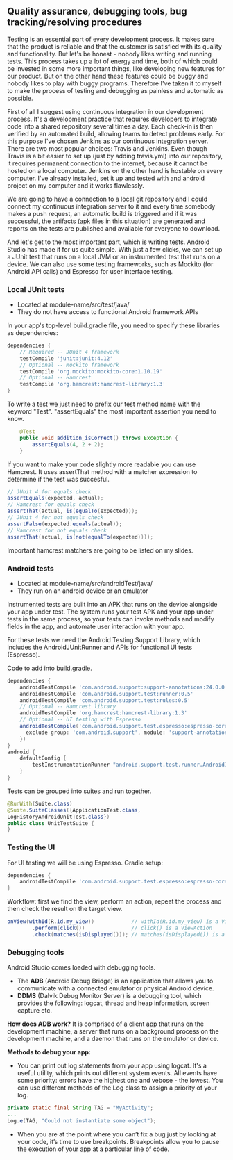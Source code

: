 ## Quality assurance, debugging tools, bug tracking/resolving procedures

Testing is an essential part of every development process. It makes sure that the product is reliable and that the customer is satisfied with its quality and functionality. But let's be honest - nobody likes writing and running tests. This process takes up a lot of energy and time, both of which could be invested in some more important things, like developing new features for our product. But on the other hand these features could be buggy and nobody likes to play with buggy programs. Therefore I've taken it to myself to make the process of testing and debugging as painless and automatic as possible.

First of all I suggest using continuous integration in our development process. It's a development practice that requires developers to integrate code into a shared repository several times a day. Each check-in is then verified by an automated build, allowing teams to detect problems early. For this purpose I've chosen Jenkins as our continuous integration server. There are two most popular choices: Travis and Jenkins. Even though Travis is a bit easier to set up (just by adding travis.yml) into our repository, it requires permanent connection to the internet, because it cannot be hosted on a local computer. Jenkins on the other hand is hostable on every computer. I've already installed, set it up and tested with and android project on my computer and it works flawlessly.

We are going to have a connection to a local git repository and I could connect my continuous integration server to it and every time somebody makes a push request, an automatic build is triggered and if it was successful, the artifacts (apk files in this situation) are generated and reports on the tests are published and available for everyone to download.

And let's get to the most important part, which is writing tests. Android Studio has made it for us quite simple. With just a few clicks, we can set up a JUnit test that runs on a local JVM or an instrumented test that runs on a device. We can also use some testing frameworks, such as Mockito (for Android API calls) and Espresso for user interface testing.

### Local JUnit tests

* Located at module-name/src/test/java/
* They do not have access to functional Android framework APIs

In your app's top-level build.gradle file, you need to specify these libraries as dependencies:

```gradle
dependencies {
    // Required -- JUnit 4 framework
    testCompile 'junit:junit:4.12'
    // Optional -- Mockito framework
    testCompile 'org.mockito:mockito-core:1.10.19'
    // Optional -- Hamcrest
    testCompile 'org.hamcrest:hamcrest-library:1.3'
}
```

To write a test we just need to prefix our test method name with the keyword "Test".  "assertEquals" the most important assertion you need to know.

```java
    @Test
    public void addition_isCorrect() throws Exception {
        assertEquals(4, 2 + 2);
    }
```

If you want to make your code slightly more readable you can use Hamcrest. It uses assertThat method with a matcher expression to determine if the test was succesful.

```java
// JUnit 4 for equals check
assertEquals(expected, actual);
// Hamcrest for equals check
assertThat(actual, is(equalTo(expected)));
// JUnit 4 for not equals check
assertFalse(expected.equals(actual));
// Hamcrest for not equals check
assertThat(actual, is(not(equalTo(expected))));
```

Important hamcrest matchers are going to be listed on my slides.

### Android tests

* Located at module-name/src/androidTest/java/
* They run on an android device or an emulator

Instrumented tests are built into an APK that runs on the device alongside your app under test. The system runs your test APK and your app under tests in the same process, so your tests can invoke methods and modify fields in the app, and automate user interaction with your app.

For these tests we need the Android Testing Support Library, which includes the AndroidJUnitRunner and APIs for functional UI tests (Espresso).

Code to add into build.gradle.

```gradle
dependencies {
    androidTestCompile 'com.android.support:support-annotations:24.0.0'
    androidTestCompile 'com.android.support.test:runner:0.5'
    androidTestCompile 'com.android.support.test:rules:0.5'
    // Optional -- Hamcrest library
    androidTestCompile 'org.hamcrest:hamcrest-library:1.3'
    // Optional -- UI testing with Espresso
    androidTestCompile('com.android.support.test.espresso:espresso-core:2.2.2', {
      exclude group: 'com.android.support', module: 'support-annotations'
    })
}
android {
    defaultConfig {
        testInstrumentationRunner "android.support.test.runner.AndroidJUnitRunner"
    }
}
```

Tests can be grouped into suites and run together.

```java
@RunWith(Suite.class)
@Suite.SuiteClasses({ApplicationTest.class,
LogHistoryAndroidUnitTest.class})
public class UnitTestSuite {
}
```

### Testing the UI

For UI testing we will be using Espresso. Gradle setup:

```gradle
dependencies {
    androidTestCompile 'com.android.support.test.espresso:espresso-core:2.2.1'
}
```

Workflow: first we find the view, perform an action, repeat the process and then check the result on the target view.

```java
onView(withId(R.id.my_view))            // withId(R.id.my_view) is a ViewMatcher
        .perform(click())               // click() is a ViewAction
        .check(matches(isDisplayed())); // matches(isDisplayed()) is a ViewAssertion
```

### Debugging tools

Android Studio comes loaded with debugging tools.

* The **ADB** (Android Debug Bridge) is an application that allows you to communicate with a connected emulator or physical Android device.
* **DDMS** (Dalvik Debug Monitor Server) is a debugging tool, which provides the following: logcat, thread and heap information, screen capture etc.

**How does ADB work?** It is comprised of a client app that runs on the development machine, a server that runs on a background process on the development machine, and a daemon that runs on the emulator or device.

**Methods to debug your app:**

* You can print out log statements from your app using logcat. It's a useful utility, which prints out different system events. All events have some priority: errors have the highest one and vebose - the lowest. You can use different methods of the Log class to assign a priority of your log.

```java
private static final String TAG = "MyActivity";
...
Log.e(TAG, "Could not instantiate some object");
```

* When you are at the point where you can’t fix a bug just by looking at your code, it’s time to use breakpoints. Breakpoints allow you to pause the execution of your app at a particular line of code.

